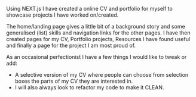 Using NEXT.js I have created a online CV and portfolio for myself to showcase projects I have worked on/created.

The home/landing page gives a little bit of a background story and some generalised (list) skills and navigation links for the other pages. I have then created pages for my CV, Portfolio projects, Resources I have found useful and finally a page for the project I am most proud of.

As an occasional perfectionist I have a few things I would like to tweak or add:
- A selective version of my CV where people can choose from selection boxes the parts of my CV they are interested in.
- I will also always look to refactor my code to make it CLEAN.

